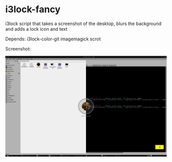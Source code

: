 i3lock-fancy
============

i3lock script that takes a screenshot of the desktop, blurs the background and adds a lock icon and text

Depends:
i3lock-color-git
imagemagick
scrot

Screenshot:

![lockscreen](https://raw.githubusercontent.com/meskarune/i3lock-fancy/master/screenshot.png)
